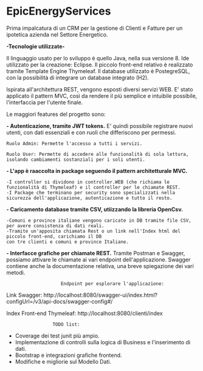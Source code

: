 # EpicEnergyServices

Prima impalcatura di un CRM per la  gestione di Clienti e Fatture per un ipotetica azienda nel Settore Energetico.

<b>-Tecnologie utilizzate-</b>

Il linguaggio usato per lo sviluppo è quello Java, nella sua versione 8. Ide utilizzato per la creazione: Eclipse.
Il piccolo front-end relativo è realizzato tramite Template Engine Thymeleaf.
Il database utilizzato è PostegreSQL, con la possibilità di integrare un database integrato (H2).


Ispirata all'architettura REST, vengono esposti diversi servizi WEB.
E' stato applicato il pattern MVC, così da rendere il più semplice e intuibile possibile, l'interfaccia per l'utente finale.

Le maggiori features del progetto sono:

<b>- Autenticazione, tramite JWT tokens.</b>
 E' quindi possibile registrare nuovi utenti, con dati essenziali e con ruoli che differiscono per permessi.
 
    Ruolo Admin: Permette l'accesso a tutti i servizi.
	
    Ruolo User: Permette di accedere alle funzionalità di sola lettura, isolando cambiamenti sostanziali per i soli utenti.
	
<b>- L'app è raaccolta in package seguendo il pattern architetturale MVC.</b>

	-I controller si dividono in controller.WEB (che richiama le funzionalità di Thymeleaf) e il controller per le chiamate REST.
	-I Package che terminano per security sono specializzati nella sicurezza dell'applicazione, autenticazione e tutto il resto.
	
<b>- Caricamento database tramite CSV, utiizzando la libreria OpenCsv.</b>
	
	-Comuni e province italiane vengono caricate in DB tramite file CSV, per avere consistenza di dati reali.
	-Tramite un'apposita chiamata Rest o un link nell'Index html del piccolo front-end, carichiamo il DB
	con tre clienti e comuni e province Italiane.
	
<b>- Interfacce grafiche per chiamate REST.</b>
	Tramite Postman e Swagger, possiamo attivare le chiamate ai vari endpoint dell'applicazione. Swagger contiene anche la documentazione relativa,
	una breve spiegazione dei vari metodi.
	
	
						Endpoint per esplorare l'applicazione:

Link Swagger:
http://localhost:8080/swagger-ui/index.html?configUrl=/v3/api-docs/swagger-config#/

Index Front-end Thymeleaf:
http://localhost:8080/clienti/index

					 TODO list:

- Coverage dei test junit più ampio.
- Implementazione di controlli sulla logica di Business e l'inserimento di dati.
- Bootstrap e integrazioni grafiche frontend.
- Modifiche e migliorie sul Modello Dati.
